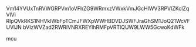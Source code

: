 Vm14YVUxTnRVWGRPVm1oVFlrZG9WRmxzVWxkVmJGcHlWV3RPVlZKclZqVlVi
RlpQVkRKS1NHVklWbFpTCmJFWXpWWHBDVDJSWFJraGhSM1JoQ21WcVFUVlJN
bVIzWVZad2RWRlVNRXREYlhRMFpVRTlQUW9LWW5GcwoKdWFk

mcu